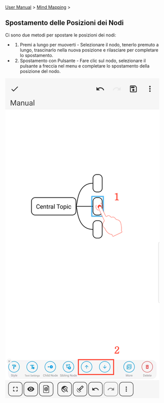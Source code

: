 [User Manual](/dragonnest/drawnote/manual/en) > [Mind Mapping](/dragonnest/drawnote/manual/en/mind_mapping) >

Spostamento delle Posizioni dei Nodi
---

Ci sono due metodi per spostare le posizioni dei nodi:

- 1. Premi a lungo per muoverti - Selezionare il nodo, tenerlo premuto a lungo, trascinarlo nella nuova posizione e rilasciare per completare lo spostamento.

- 2. Spostamento con Pulsante - Fare clic sul nodo, selezionare il pulsante a freccia nel menu e completare lo spostamento della posizione del nodo.

![Spostamento delle Posizioni dei Nodi](imgs/move_node_position1.jpg)